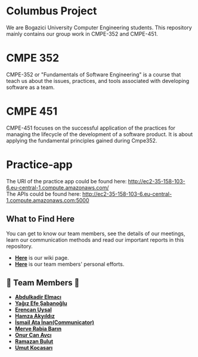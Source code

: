 # Columbus Project
We are Bogazici University Computer Engineering students. This repository mainly contains our group work in CMPE-352 and CMPE-451.
# CMPE 352
CMPE-352 or "Fundamentals of Software Engineering" is a course that teach us about the issues, practices, and tools associated with developing software as a team.
# CMPE 451
CMPE-451 focuses on the successful application of the practices for managing the lifecycle of the
development of a software product. It is about applying the fundamental principles gained during
Cmpe352. 
# Practice-app
The URI of the practice app could be found here: http://ec2-35-158-103-6.eu-central-1.compute.amazonaws.com/ \
The APIs could be found here: http://ec2-35-158-103-6.eu-central-1.compute.amazonaws.com:5000

## What to Find Here
You can get to know our team members, see the details of our meetings, learn our communication methods and read our important reports in this repository.
- [**Here**](https://github.com/bounswe/2021SpringGroup7/wiki) is our wiki page.
- [**Here**](https://github.com/bounswe/2021SpringGroup7/wiki/Weekly-Personal-Efforts-of-Team-Members) is our team members' personal efforts.

## 👋  Team Members 👋 

- [**Abdulkadir Elmacı**](https://github.com/bounswe/2021SpringGroup7/wiki/Abdulkadir-Elmacı)
- [**Yağız Efe Şabanoğlu**](https://github.com/bounswe/2021SpringGroup7/wiki/Yağız-Efe-Şabanoğlu)
- [**Erencan Uysal**](https://github.com/bounswe/2021SpringGroup7/wiki/Erencan-Uysal)
- [**Hamza Akyıldız**](https://github.com/bounswe/2021SpringGroup7/wiki/Hamza-Akyıldız)
- [**İsmail Ata İnan(Communicator)**](https://github.com/bounswe/2021SpringGroup7/wiki/İsmail-Ata-İnan)
- [**Merve Rabia Barın**](https://github.com/bounswe/2021SpringGroup7/wiki/Merve-Rabia-Barın)
- [**Onur Can Avcı**](https://github.com/bounswe/2021SpringGroup7/wiki/Onur-Can-Avci)
- [**Ramazan Bulut**](https://github.com/bounswe/2021SpringGroup7/wiki/Ramazan-Bulut)
- [**Umut Kocasarı**](https://github.com/bounswe/2021SpringGroup7/wiki/Umut-Kocasarı)
